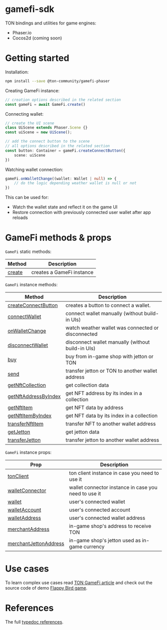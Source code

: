 # gamefi-sdk

TON bindings and utilities for game engines:
* Phaser.io
* Cocos2d (coming soon)

# Getting started
Installation:
```sh
npm install --save @ton-community/gamefi-phaser
```

Creating GameFi instance:
```typescript
// creation options described in the related section
const gameFi = await GameFi.create()
```

Connecting wallet:
```typescript
// create the UI scene
class UiScene extends Phaser.Scene {}
const uiScene = new UiScene();

// add the connect button to the scene
// all options described in the related section
const button: Container = gameFi.createConnectButton({
    scene: uiScene
})
```

Watching wallet connection:
```typescript
gameFi.onWalletChange((wallet: Wallet | null) => {
    // do the logic depending weather wallet is null or not
})
```
This can be used for:
* Watch the wallet state and reflect it on the game UI
* Restore connection with previously connected user wallet after app reloads

# GameFi methods & props
`GameFi` static methods:

| Method | Description |
| -------- | -------- |
| [create](https://barinbritva.github.io/ton-gamefi/classes/GameFi.html#create) | creates a GameFi instance |

`GameFi` instance methods:

| Method | Description |
| -------- | -------- |
| [createConnectButton](https://barinbritva.github.io/ton-gamefi/classes/GameFi.html#createConnectButton) | creates a button to connect a wallet. |
| [connectWallet](https://barinbritva.github.io/ton-gamefi/classes/GameFi.html#connectWallet) | connect wallet manually (without build-in UIs) |
| [onWalletChange](https://barinbritva.github.io/ton-gamefi/classes/GameFi.html#onWalletChange) | watch weather wallet was connected or disconnected |
| [disconnectWallet](https://barinbritva.github.io/ton-gamefi/classes/GameFi.html#disconnectWallet) | disconnect wallet manually (without build-in UIs) |
| [buy](https://barinbritva.github.io/ton-gamefi/classes/GameFi.html#buy) | buy from in-game shop with jetton or TON |
| [send](https://barinbritva.github.io/ton-gamefi/classes/GameFi.html#send) | transfer jetton or TON to another wallet address |
| [getNftCollection](https://barinbritva.github.io/ton-gamefi/classes/GameFi.html#getNftCollection) | get collection data |
| [getNftAddressByIndex](https://barinbritva.github.io/ton-gamefi/classes/GameFi.html#getNftAddressByIndex) | get NFT address by its index in a collection |
| [getNftItem](https://barinbritva.github.io/ton-gamefi/classes/GameFi.html#getNftItem) | get NFT data by address |
| [getNftItemByIndex](https://barinbritva.github.io/ton-gamefi/classes/GameFi.html#getNftItemByIndex) | get NFT data by its index in a collection |
| [transferNftItem](docs/classes/GameFi.html#transferNftItem) | transfer NFT to another wallet address |
| [getJetton](https://barinbritva.github.io/ton-gamefi/classes/GameFi.html#getJetton) | get jetton data |
| [transferJetton](https://barinbritva.github.io/ton-gamefi/classes/GameFi.html#transferJetton) | transfer jetton to another wallet address |

`GameFi` instance props:

| Prop | Description |
| -------- | -------- |
| [tonClient](https://barinbritva.github.io/ton-gamefi/classes/GameFi.html#tonClient) | ton client instance in case you need to use it |
| [walletConnector](https://barinbritva.github.io/ton-gamefi/classes/GameFi.html#walletConnector) | wallet connector instance in case you need to use it |
| [wallet](https://barinbritva.github.io/ton-gamefi/classes/GameFi.html#wallet) | user's connected wallet |
| [walletAccount](https://barinbritva.github.io/ton-gamefi/classes/GameFi.html#walletAccount) | user's connected account |
| [walletAddress](https://barinbritva.github.io/ton-gamefi/classes/GameFi.html#walletAddress) | user's connected wallet address |
| [merchantAddress](https://barinbritva.github.io/ton-gamefi/classes/GameFi.html#merchantAddress) | in-game shop's address to receive TON |
| [merchantJettonAddress](https://barinbritva.github.io/ton-gamefi/classes/GameFi.html#merchantJettonAddress) | in-game shop's jetton used as in-game currency |

# Use cases
To learn complex use cases read [TON GameFi article](https://gist.github.com/barinbritva/b3db1605f2667b7562b53a23877c0e73) and check out the source code of demo [Flappy Bird game](https://github.com/ton-community/flappy-bird).

# References
The full [typedoc references](https://barinbritva.github.io/ton-gamefi/index.html).
